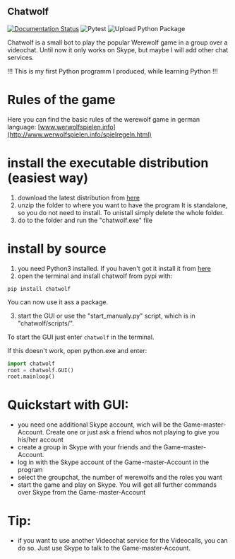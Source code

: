 ## Chatwolf
[![Documentation Status](https://readthedocs.org/projects/chatwolf/badge/?version=latest)](https://chatwolf.readthedocs.io/en/latest/?badge=latest) ![Pytest](https://github.com/maxschmi/chatwolf/workflows/Pytest/badge.svg) ![Upload Python Package](https://github.com/maxschmi/chatwolf/workflows/Upload%20Python%20Package/badge.svg)

Chatwolf is a small bot to play the popular Werewolf game in a group over a videochat.
Until now it only works on Skype, but maybe I will add other chat services.

!!! This is my first Python programm I produced, while learning Python !!!

# Rules of the game
Here you can find the basic rules of the werewolf game in german language:
[www.werwolfspielen.info](http://www.werwolfspielen.info/spielregeln.html)

# install the executable distribution (easiest way)
1. download the latest distribution from [here](https://github.com/maxschmi/chatwolf/releases)
2. unzip the folder to where you want to have the program 
It is standalone, so you do not need to install. To unistall simply delete the whole folder.
3. do to the folder and run the "chatwolf.exe" file

# install by source
1. you need Python3 installed. 
  If you haven't got it install it from [here](https://www.python.org/downloads/)
2. open the terminal and install chatwolf from pypi with:
```
pip install chatwolf
```
You can now use it ass a package. 

3. start the GUI or use the "start_manualy.py" script, which is in "chatwolf/scripts/".

To start the GUI just enter `chatwolf` in the terminal.

If this doesn't work, open python.exe and enter:
```python
import chatwolf
root = chatwolf.GUI()
root.mainloop()
```

# Quickstart with GUI:
- you need one additional Skype account, wich will be the Game-master-Account. 
  Create one or just ask a friend whos not playing to give you his/her account
- create a group in Skype with your friends and the Game-master-Account.
- log in with the Skype account of the Game-master-Account in the program
- select the groupchat, the number of werewolfs and the roles you want
- start the game and play on Skype. 
  You will get all further commands over Skype from the Game-master-Account
  
# Tip:
- if you want to use another Videochat service for the Videocalls, you can do so. 
  Just use Skype to talk to the Game-master-Account.
